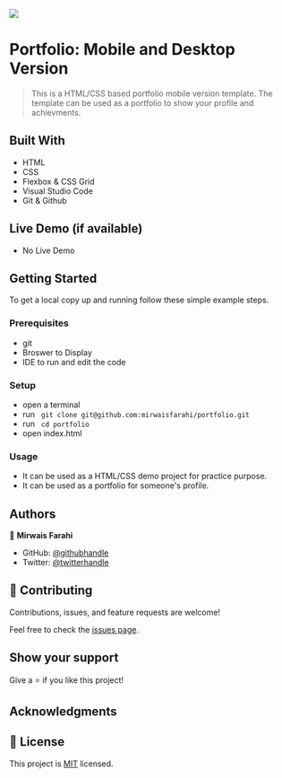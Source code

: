 ![](https://img.shields.io/badge/Microverse-blueviolet) 

# Portfolio: Mobile and Desktop Version

> This is a HTML/CSS based portfolio mobile version template. The template can be used as a portfolio to show your profile and achievments. 


## Built With

- HTML
- CSS
- Flexbox & CSS Grid
- Visual Studio Code
- Git & Github

## Live Demo (if available)

- No Live Demo

## Getting Started

To get a local copy up and running follow these simple example steps.

### Prerequisites

- git
- Broswer to Display
- IDE to run and edit the code

### Setup

- open a terminal
- run ``` git clone git@github.com:mirwaisfarahi/portfolio.git```
- run ``` cd portfolio```
- open index.html

### Usage

- It can be used as a HTML/CSS demo project for practice purpose.
- It can be used as a portfolio for someone's profile.

## Authors

👤 **Mirwais Farahi**

- GitHub: [@githubhandle](https://github.com/mirwaisfarahi)
- Twitter: [@twitterhandle](https://twitter.com/farahi92)


## 🤝 Contributing

Contributions, issues, and feature requests are welcome!

Feel free to check the [issues page](../../issues/).

## Show your support

Give a ⭐️ if you like this project!

## Acknowledgments

## 📝 License

This project is [MIT](./MIT.md) licensed.